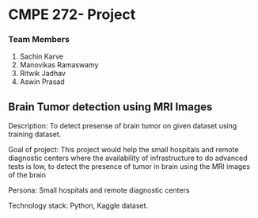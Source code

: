 # CMPE 272- Project

### Team Members
1. Sachin Karve
2. Manovikas Ramaswamy
3. Ritwik Jadhav
4. Aswin Prasad


## Brain Tumor detection using MRI Images
Description: To detect presense of brain tumor on given dataset using training dataset.

Goal of project: This project would help the small hospitals and remote diagnostic centers where the availability of infrastructure to do advanced tests is low, to detect the presence of tumor in brain using the MRI images of the brain

Persona: Small hospitals and remote diagnostic centers

Technology stack: Python, Kaggle dataset.
